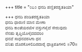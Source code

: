 +++
title = "೦೭೦ ಧನದಿ ಪಣ್ಡಿತರಶ್ವತತಿಯಾ"

+++
ಧನದಿ ಪಂಡಿತರಶ್ವತತಿಯಾ  
ಧನದಿ ಧಾರುಣಿ ಮಾನ ಮೇಣಾ  
ಧನದಿ ಕಾಂತೆಯರಖಿಳ ವಸ್ತುಗಳೈದೆ ಸೇರುವುದು  
ನೆನಹು ತೃಪ್ತಿಯೊಳೈದದದರಿಂ  
ಧನವೆ ಸಾಧನವರಸಿಗಾ ಧನ  
ವನಿತು ದೊರಕೊಳಲಿದಿರದಾರೈ ಧಾತ್ರಿಪತಿಗಳಲಿ     ॥70॥